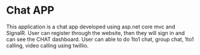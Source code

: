 # Chat APP

This application is a chat app developed using asp.net core mvc and SignalR. User can register through the website, then they will sign in and can see the CHAT dashboard. 
User can able to do 1to1 chat, group chat, 1to1 calling, video calling using twillio.

